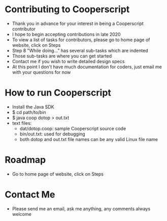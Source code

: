 # Contributing to Cooperscript
* Thank you in advance for your interest in being a Cooperscript contributor
* I hope to begin accepting contributions in late 2020
* To view a list of tasks for contributors, please go to home page of website, click on Steps
* Step 8 "While doing..." has several sub-tasks which are indented
* Those sub-tasks are where you can get started
* Contact me if you wish to write detailed design specs
* At this point I don't have much documentation for coders, just email me with your questions for now
# How to run Cooperscript
* Install the Java SDK
* $ cd path/to/bin
* $ java coop dotop > out.txt
* text files:
  * dat/dotop.coop: sample Cooperscript source code
  * bin/out.txt: used for debugging
  * both dotop and out.txt file names can be any valid Linux file name
# Roadmap
* Go to home page of website, click on Steps
# Contact Me
* Please send me an email, ask me anything, any comments always welcome
